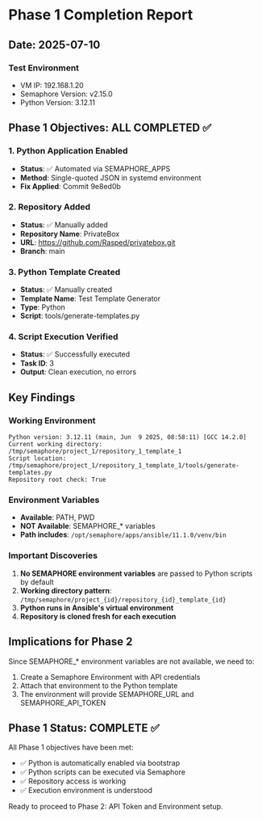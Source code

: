 # Phase 1 Completion Report

## Date: 2025-07-10

### Test Environment
- VM IP: 192.168.1.20
- Semaphore Version: v2.15.0
- Python Version: 3.12.11

## Phase 1 Objectives: ALL COMPLETED ✅

### 1. Python Application Enabled
- **Status**: ✅ Automated via SEMAPHORE_APPS
- **Method**: Single-quoted JSON in systemd environment
- **Fix Applied**: Commit 9e8ed0b

### 2. Repository Added
- **Status**: ✅ Manually added
- **Repository Name**: PrivateBox
- **URL**: https://github.com/Rasped/privatebox.git
- **Branch**: main

### 3. Python Template Created
- **Status**: ✅ Manually created
- **Template Name**: Test Template Generator
- **Type**: Python
- **Script**: tools/generate-templates.py

### 4. Script Execution Verified
- **Status**: ✅ Successfully executed
- **Task ID**: 3
- **Output**: Clean execution, no errors

## Key Findings

### Working Environment
```
Python version: 3.12.11 (main, Jun  9 2025, 08:58:11) [GCC 14.2.0]
Current working directory: /tmp/semaphore/project_1/repository_1_template_1
Script location: /tmp/semaphore/project_1/repository_1_template_1/tools/generate-templates.py
Repository root check: True
```

### Environment Variables
- **Available**: PATH, PWD
- **NOT Available**: SEMAPHORE_* variables
- **Path includes**: `/opt/semaphore/apps/ansible/11.1.0/venv/bin`

### Important Discoveries
1. **No SEMAPHORE environment variables** are passed to Python scripts by default
2. **Working directory pattern**: `/tmp/semaphore/project_{id}/repository_{id}_template_{id}`
3. **Python runs in Ansible's virtual environment**
4. **Repository is cloned fresh for each execution**

## Implications for Phase 2

Since SEMAPHORE_* environment variables are not available, we need to:
1. Create a Semaphore Environment with API credentials
2. Attach that environment to the Python template
3. The environment will provide SEMAPHORE_URL and SEMAPHORE_API_TOKEN

## Phase 1 Status: COMPLETE ✅

All Phase 1 objectives have been met:
- ✅ Python is automatically enabled via bootstrap
- ✅ Python scripts can be executed via Semaphore
- ✅ Repository access is working
- ✅ Execution environment is understood

Ready to proceed to Phase 2: API Token and Environment setup.